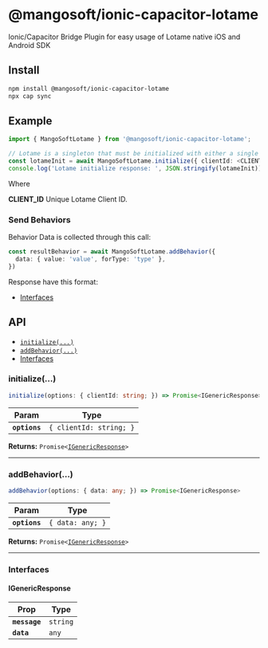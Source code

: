 # @mangosoft/ionic-capacitor-lotame

Ionic/Capacitor Bridge Plugin for easy usage of Lotame native iOS and Android SDK

## Install

```bash
npm install @mangosoft/ionic-capacitor-lotame
npx cap sync
```

## Example

```typescript
import { MangoSoftLotame } from '@mangosoft/ionic-capacitor-lotame';

// Lotame is a singleton that must be initialized with either a single client id.
const lotameInit = await MangoSoftLotame.initialize({ clientId: <CLIENT_ID> });
console.log('Lotame initialize response: ', JSON.stringify(lotameInit));
```

Where

**CLIENT_ID** Unique Lotame Client ID.

### Send Behaviors

Behavior Data is collected through this call:

```typescript
const resultBehavior = await MangoSoftLotame.addBehavior({
  data: { value: 'value', forType: 'type' },
})
```

Response have this format:

- [Interfaces](#interfaces)

## API

<docgen-index>

- [`initialize(...)`](#initialize)
- [`addBehavior(...)`](#addbehavior)
- [Interfaces](#interfaces)

</docgen-index>

<docgen-api>
<!--Update the source file JSDoc comments and rerun docgen to update the docs below-->

### initialize(...)

```typescript
initialize(options: { clientId: string; }) => Promise<IGenericResponse>
```

| Param         | Type                               |
| ------------- | ---------------------------------- |
| **`options`** | <code>{ clientId: string; }</code> |

**Returns:** <code>Promise&lt;<a href="#igenericresponse">IGenericResponse</a>&gt;</code>

---

### addBehavior(...)

```typescript
addBehavior(options: { data: any; }) => Promise<IGenericResponse>
```

| Param         | Type                        |
| ------------- | --------------------------- |
| **`options`** | <code>{ data: any; }</code> |

**Returns:** <code>Promise&lt;<a href="#igenericresponse">IGenericResponse</a>&gt;</code>

---

### Interfaces

#### IGenericResponse

| Prop          | Type                |
| ------------- | ------------------- |
| **`message`** | <code>string</code> |
| **`data`**    | <code>any</code>    |

</docgen-api>
